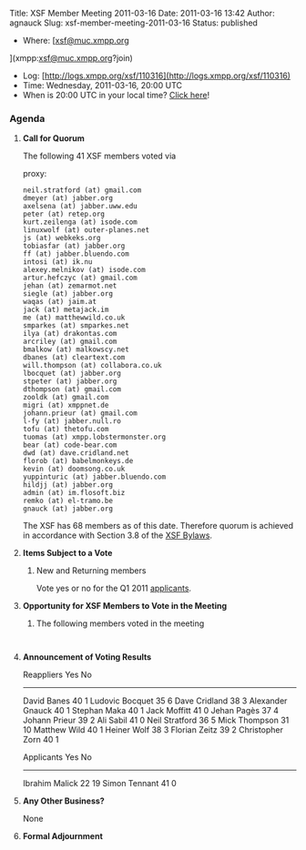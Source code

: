 Title: XSF Member Meeting 2011-03-16
Date: 2011-03-16 13:42
Author: agnauck
Slug: xsf-member-meeting-2011-03-16
Status: published

-   Where: [xsf@muc.xmpp.org  
      
   ](xmpp:xsf@muc.xmpp.org?join)
-   Log:
    [http://logs.xmpp.org/xsf/110316](http://logs.xmpp.org/xsf/110316)
-   Time: Wednesday, 2011-03-16, 20:00 UTC
-   When is 20:00 UTC in your local time? [Click
    here](http://www.worldtimeserver.com/)!

### Agenda

1.  **Call for Quorum**

    The following 41 XSF members voted via  
      
    proxy:

        neil.stratford (at) gmail.com
        dmeyer (at) jabber.org
        axelsena (at) jabber.uww.edu
        peter (at) retep.org
        kurt.zeilenga (at) isode.com
        linuxwolf (at) outer-planes.net
        js (at) webkeks.org
        tobiasfar (at) jabber.org
        ff (at) jabber.bluendo.com
        intosi (at) ik.nu
        alexey.melnikov (at) isode.com
        artur.hefczyc (at) gmail.com
        jehan (at) zemarmot.net
        siegle (at) jabber.org
        waqas (at) jaim.at
        jack (at) metajack.im
        me (at) matthewwild.co.uk
        smparkes (at) smparkes.net
        ilya (at) drakontas.com
        arcriley (at) gmail.com
        bmalkow (at) malkowscy.net
        dbanes (at) cleartext.com
        will.thompson (at) collabora.co.uk
        lbocquet (at) jabber.org
        stpeter (at) jabber.org
        dthompson (at) gmail.com
        zooldk (at) gmail.com
        migri (at) xmppnet.de
        johann.prieur (at) gmail.com
        l-fy (at) jabber.null.ro
        tofu (at) thetofu.com
        tuomas (at) xmpp.lobstermonster.org
        bear (at) code-bear.com
        dwd (at) dave.cridland.net
        florob (at) babelmonkeys.de
        kevin (at) doomsong.co.uk
        yuppinturic (at) jabber.bluendo.com
        hildjj (at) jabber.org
        admin (at) im.flosoft.biz
        remko (at) el-tramo.be
        gnauck (at) jabber.org

    
    The XSF has 68 members as of this date. Therefore quorum is achieved
    in accordance with Section 3.8 of the [XSF
    Bylaws](/about/xsf/bylaws).

2.  **Items Subject to a Vote**

    1.  New and Returning members

        Vote yes or no for the Q1 2011
        [applicants](http://wiki.xmpp.org/web/Membership_Applications_February_2011).

3.  **Opportunity for XSF Members to Vote in the Meeting**

    1.  The following members voted in the meeting

             

4.  **Announcement of Voting Results**

      Reappliers         Yes   No
      ------------------ ----- ----
      David Banes        40    1
      Ludovic Bocquet    35    6
      Dave Cridland      38    3
      Alexander Gnauck   40    1
      Stephan Maka       40    1
      Jack Moffitt       41    0
      Jehan Pagès        37    4
      Johann Prieur      39    2
      Ali Sabil          41    0
      Neil Stratford     36    5
      Mick Thompson      31    10
      Matthew Wild       40    1
      Heiner Wolf        38    3
      Florian Zeitz      39    2
      Christopher Zorn   40    1

      

      Applicants       Yes   No
      ---------------- ----- ----
      Ibrahim Malick   22    19
      Simon Tennant    41    0

5.  **Any Other Business?**

    None

6.  **Formal Adjournment**


